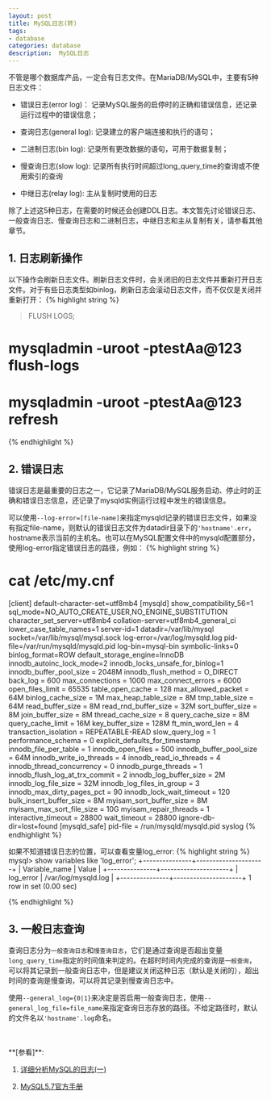```yaml
---
layout: post
title: MySQL日志(转)
tags:
- database
categories: database
description:  MySQL日志
---
```


不管是哪个数据库产品，一定会有日志文件。在MariaDB/MySQL中，主要有5种日志文件：

* 错误日志(error log)： 记录MySQL服务的启停时的正确和错误信息，还记录运行过程中的错误信息；

* 查询日志(general log): 记录建立的客户端连接和执行的语句；

* 二进制日志(bin log): 记录所有更改数据的语句，可用于数据复制；

* 慢查询日志(slow log): 记录所有执行时间超过long_query_time的查询或不使用索引的查询

* 中继日志(relay log): 主从复制时使用的日志

除了上述这5种日志，在需要的时候还会创建DDL日志。本文暂先讨论错误日志、一般查询日志、慢查询日志和二进制日志，中继日志和主从复制有关，请参看其他章节。



<!-- more -->

## 1. 日志刷新操作
以下操作会刷新日志文件。刷新日志文件时，会关闭旧的日志文件并重新打开日志文件。对于有些日志类型如binlog，刷新日志会滚动日志文件，而不仅仅是关闭并重新打开：
{% highlight string %}
> FLUSH LOGS;

# mysqladmin -uroot -ptestAa@123 flush-logs
# mysqladmin -uroot -ptestAa@123 refresh
{% endhighlight %}

## 2. 错误日志
错误日志是最重要的日志之一，它记录了MariaDB/MySQL服务启动、停止时的正确和错误日志信息，还记录了mysqld实例运行过程中发生的错误信息。

可以使用```--log-error=[file-name]```来指定mysqld记录的错误日志文件，如果没有指定file-name，则默认的错误日志文件为datadir目录下的```'hostname'.err```，hostname表示当前的主机名。也可以在MySQL配置文件中的mysqld配置部分，使用log-error指定错误日志的路径，例如：
{% highlight string %}
# cat /etc/my.cnf
[client]
default-character-set=utf8mb4
[mysqld]
show_compatibility_56=1
sql_mode=NO_AUTO_CREATE_USER,NO_ENGINE_SUBSTITUTION
character_set_server=utf8mb4
collation-server=utf8mb4_general_ci
lower_case_table_names=1
server-id=1
datadir=/var/lib/mysql
socket=/var/lib/mysql/mysql.sock
log-error=/var/log/mysqld.log
pid-file=/var/run/mysqld/mysqld.pid
log-bin=mysql-bin
symbolic-links=0
binlog_format=ROW
default_storage_engine=InnoDB
innodb_autoinc_lock_mode=2
innodb_locks_unsafe_for_binlog=1
innodb_buffer_pool_size        = 2048M
innodb_flush_method            = O_DIRECT
back_log = 600
max_connections = 1000
max_connect_errors = 6000
open_files_limit = 65535
table_open_cache = 128
max_allowed_packet = 64M
binlog_cache_size = 1M
max_heap_table_size = 8M
tmp_table_size = 64M
read_buffer_size = 8M
read_rnd_buffer_size = 32M
sort_buffer_size = 8M
join_buffer_size = 8M
thread_cache_size = 8
query_cache_size = 8M
query_cache_limit = 16M
key_buffer_size = 128M
ft_min_word_len = 4
transaction_isolation = REPEATABLE-READ
slow_query_log = 1
performance_schema = 0
explicit_defaults_for_timestamp
innodb_file_per_table = 1
innodb_open_files = 500
innodb_buffer_pool_size = 64M
innodb_write_io_threads = 4
innodb_read_io_threads = 4
innodb_thread_concurrency = 0
innodb_purge_threads = 1
innodb_flush_log_at_trx_commit = 2
innodb_log_buffer_size = 2M
innodb_log_file_size = 32M
innodb_log_files_in_group = 3
innodb_max_dirty_pages_pct = 90
innodb_lock_wait_timeout = 120 
bulk_insert_buffer_size = 8M
myisam_sort_buffer_size = 8M
myisam_max_sort_file_size = 10G
myisam_repair_threads = 1
interactive_timeout = 28800
wait_timeout = 28800
ignore-db-dir=lost+found
[mysqld_safe]
pid-file = /run/mysqld/mysqld.pid
syslog
{% endhighlight %}

如果不知道错误日志的位置，可以查看变量log_error:
{% highlight string %}
mysql> show variables like 'log_error';
+---------------+---------------------+
| Variable_name | Value               |
+---------------+---------------------+
| log_error     | /var/log/mysqld.log |
+---------------+---------------------+
1 row in set (0.00 sec)

{% endhighlight %}

## 3. 一般日志查询
查询日志分为```一般查询日志```和```慢查询日志```，它们是通过查询是否超出变量```long_query_time```指定的时间值来判定的。在超时时间内完成的查询是```一般查询```，可以将其记录到一般查询日志中，但是建议关闭这种日志（默认是关闭的），超出时间的查询是慢查询，可以将其记录到慢查询日志中。

使用```--general_log={0|1}```来决定是否启用一般查询日志，使用```--general_log_file=file_name```来指定查询日志存放的路径。不给定路径时，默认的文件名以```'hostname'.log```命名。






<br />
<br />
**[参看]**:

1. [详细分析MySQL的日志(一)](https://www.cnblogs.com/f-ck-need-u/p/9001061.html#blog5)

2. [MySQL5.7官方手册](https://dev.mysql.com/doc/refman/5.7/en/server-logs.html)

<br />
<br />
<br />

